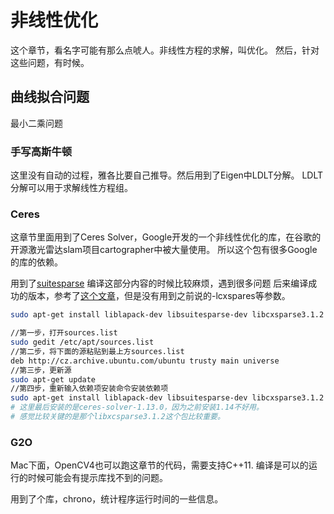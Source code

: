 # 非线性优化

这个章节，看名字可能有那么点唬人。非线性方程的求解，叫优化。
然后，针对这些问题，有时候。
## 曲线拟合问题

最小二乘问题

### 手写高斯牛顿

这里没有自动的过程，雅各比要自己推导。然后用到了Eigen中LDLT分解。
LDLT分解可以用于求解线性方程组。
### Ceres

这章节里面用到了Ceres Solver，Google开发的一个非线性优化的库，在谷歌的开源激光雷达slam项目cartographer中被大量使用。
所以这个包有很多Google的库的依赖。

用到了[suitesparse](https://people.engr.tamu.edu/davis/suitesparse.html)
编译这部分内容的时候比较麻烦，遇到很多问题
后来编译成功的版本，参考了[这个文章](https://www.cnblogs.com/zsilverj/p/13110987.html)，但是没有用到之前说的-lcxspares等参数。
```bash
sudo apt-get install liblapack-dev libsuitesparse-dev libcxsparse3.1.2 libgflags-dev libgoogle-glog-dev libgtest-dev

//第一步，打开sources.list
sudo gedit /etc/apt/sources.list
//第二步，将下面的源粘贴到最上方sources.list
deb http://cz.archive.ubuntu.com/ubuntu trusty main universe
//第三步，更新源
sudo apt-get update
//第四步，重新输入依赖项安装命令安装依赖项
sudo apt-get install liblapack-dev libsuitesparse-dev libcxsparse3.1.2 libgflags-dev libgoogle-glog-dev libgtest-dev
# 这里最后安装的是ceres-solver-1.13.0，因为之前安装1.14不好用。
# 感觉比较关键的是那个libxcsparse3.1.2这个包比较重要。

```
### G2O

Mac下面，OpenCV4也可以跑这章节的代码，需要支持C++11.
编译是可以的运行的时候可能会有提示库找不到的问题。

用到了个库，chrono，统计程序运行时间的一些信息。
